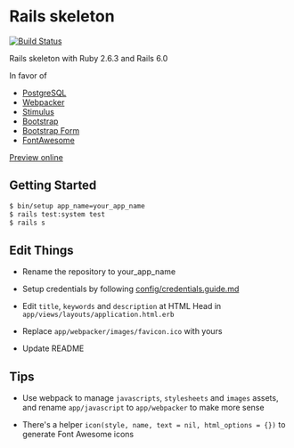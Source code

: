 # Rails skeleton

[![Build Status](https://semaphoreci.com/api/v1/eux/rails_skeleton/branches/master/badge.svg)](https://semaphoreci.com/eux/rails_skeleton)

Rails skeleton with Ruby 2.6.3 and Rails 6.0

In favor of

- [PostgreSQL](https://github.com/ged/ruby-pg)
- [Webpacker](https://github.com/rails/webpacker)
- [Stimulus](https://github.com/stimulusjs/stimulus)
- [Bootstrap](https://github.com/twbs/bootstrap)
- [Bootstrap Form](https://github.com/bootstrap-ruby/bootstrap_form)
- [FontAwesome](https://github.com/FortAwesome/font-awesome-sass)

[Preview online](https://skeleton.eux.one)

## Getting Started

```sh
$ bin/setup app_name=your_app_name
$ rails test:system test
$ rails s
```

## Edit Things

- Rename the repository to your_app_name

- Setup credentials by following
  [config/credentials.guide.md](https://github.com/euxx/rails_skeleton/blob/master/config/credentials.guide.md)

- Edit `title`, `keywords` and `description` at HTML Head in
  `app/views/layouts/application.html.erb`

- Replace `app/webpacker/images/favicon.ico` with yours

- Update README

## Tips

- Use webpack to manage `javascripts`, `stylesheets` and `images` assets,
  and rename `app/javascript` to `app/webpacker` to make more sense

- There's a helper `icon(style, name, text = nil, html_options = {})`
  to generate Font Awesome icons
